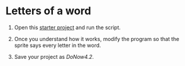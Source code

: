 # Letters of a word

1. Open this [starter project](http://snap.berkeley.edu/snapsource/snap.html#present:Username=whuangpha&ProjectName=Starter%20project%20for%20text%20operators%20practice) and run the script.

2. Once you understand how it works, modify the program so that the sprite says every letter in the word.

3. Save your project as _DoNow4.2_.
